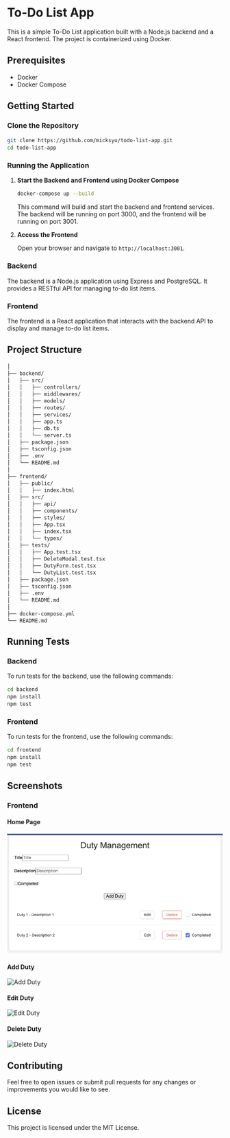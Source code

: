# To-Do List App

This is a simple To-Do List application built with a Node.js backend and a React frontend. The project is containerized using Docker.

## Prerequisites

- Docker
- Docker Compose

## Getting Started

### Clone the Repository

```bash
git clone https://github.com/micksyu/todo-list-app.git
cd todo-list-app
```

### Running the Application

1. **Start the Backend and Frontend using Docker Compose**

   ```bash
   docker-compose up --build
   ```

   This command will build and start the backend and frontend services. The backend will be running on port 3000, and the frontend will be running on port 3001.

2. **Access the Frontend**

   Open your browser and navigate to `http://localhost:3001`.

### Backend

The backend is a Node.js application using Express and PostgreSQL. It provides a RESTful API for managing to-do list items.

### Frontend

The frontend is a React application that interacts with the backend API to display and manage to-do list items.

## Project Structure

```
│
├── backend/
│   ├── src/
│   │   ├── controllers/
│   │   ├── middlewares/
│   │   ├── models/
│   │   ├── routes/
│   │   ├── services/
│   │   ├── app.ts
│   │   ├── db.ts
│   │   └── server.ts
│   ├── package.json
│   ├── tsconfig.json
│   ├── .env
│   └── README.md
│
├── frontend/
│   ├── public/
│   │   ├── index.html
│   ├── src/
│   │   ├── api/
│   │   ├── components/
│   │   ├── styles/
│   │   ├── App.tsx
│   │   ├── index.tsx
│   │   └── types/
│   ├── tests/
│   │   ├── App.test.tsx
│   │   ├── DeleteModal.test.tsx
│   │   ├── DutyForm.test.tsx
│   │   └── DutyList.test.tsx
│   ├── package.json
│   ├── tsconfig.json
│   ├── .env
│   └── README.md
│
├── docker-compose.yml
└── README.md
```

## Running Tests

### Backend

To run tests for the backend, use the following commands:

```bash
cd backend
npm install
npm test
```

### Frontend

To run tests for the frontend, use the following commands:

```bash
cd frontend
npm install
npm test
```

## Screenshots

### Frontend

#### Home Page

![Home Page](screenshots/home.png)

#### Add Duty

![Add Duty](screenshots/add-duty.png)

#### Edit Duty

![Edit Duty](screenshots/edit-duty.png)

#### Delete Duty

![Delete Duty](screenshots/delete-duty.png)

## Contributing

Feel free to open issues or submit pull requests for any changes or improvements you would like to see.

## License

This project is licensed under the MIT License.
```
